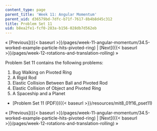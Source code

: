 ```yaml
---
content_type: page
parent_title: 'Week 11: Angular Momentum'
parent_uid: d36579bd-7dfc-b71f-7617-8b4b8d45c312
title: Problem Set 11
uid: b8ea2fe1-fcf0-283a-b156-028db7d562eb
---
```


« [Previous]({{< baseurl >}}/pages/week-11-angular-momentum/34.5-worked-example-particle-hits-pivoted-ring) | [Next]({{< baseurl >}}/pages/week-12-rotations-and-translation-rolling) »

Problem Set 11 contains the following problems:

1.  Bug Walking on Pivoted Ring
2.  A Rigid Rod
3.  Elastic Collision Between Ball and Pivoted Rod
4.  Elastic Collision of Object and Pivoted Ring
5.  A Spaceship and a Planet

*   [Problem Set 11 (PDF)]({{< baseurl >}}/resources/mit8_01f16_pset11)

« [Previous]({{< baseurl >}}/pages/week-11-angular-momentum/34.5-worked-example-particle-hits-pivoted-ring) | [Next]({{< baseurl >}}/pages/week-12-rotations-and-translation-rolling) »